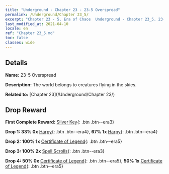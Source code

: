 ```yaml
---
title: "Underground - Chapter 23 - 23-5 Overspread"
permalink: /Underground/Chapter 23_5/
excerpt: "Chapter 23 - 5. Era of Chaos  Underground - Chapter 23_5. 23-5 Overspread"
last_modified_at: 2021-04-10
locale: en
ref: "Chapter 23_5.md"
toc: false
classes: wide
---
```


## Details

 **Name:** 23-5 Overspread

 **Description:** The world belongs to creatures flying in the skies.

 **Related to:** [Chapter 23](/Underground/Chapter 23/)

## Drop Reward

 **First Complete Reward:** [Silver Key](/Items/con_693/){: .btn .btn--era3}

 **Drop 1:** **33% 0x** [Harpy](/Items/unt_245/){: .btn .btn--era4}, **67% 1x** [Harpy](/Items/unt_245/){: .btn .btn--era4}

 **Drop 2:** **100% 1x** [Certificate of Legend](/Items/mat_88/){: .btn .btn--era5}

 **Drop 3:** **100% 2x** [Spell Scrolls](/Items/con_694/){: .btn .btn--era3}

 **Drop 4:** **50% 0x** [Certificate of Legend](/Items/mat_81/){: .btn .btn--era5}, **50% 1x** [Certificate of Legend](/Items/mat_81/){: .btn .btn--era5}

